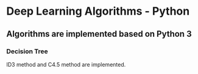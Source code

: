 # Deep Learning Algorithms - Python
## Algorithms are implemented based on Python 3
### Decision Tree

ID3 method and C4.5 method are implemented.
